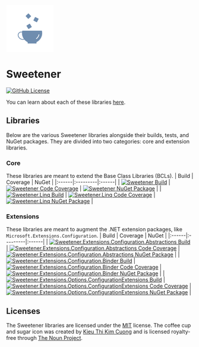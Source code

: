 [![Sweetener Alt Icon](src/Resources/Sweetener-Alt.png)](https://thenounproject.com/kieukimcuong/)

# Sweetener
[![GitHub License](https://img.shields.io/github/license/wsugarman/Sweetener?label=License)](https://github.com/wsugarman/Sweetener/blob/main/LICENSE)

You can learn about each of these libraries [here](https://wsugarman.github.io/Sweetener).

## Libraries
Below are the various Sweetener libraries alongside their builds, tests, and NuGet packages. They are divided into
two categories: core and extension libraries.

### Core
These libraries are meant to extend the Base Class Libraries (BCLs).
| Build | Coverage | NuGet |
|:------|:---------|:------|
| [![Sweetener Build](https://github.com/wsugarman/Sweetener/actions/workflows/sweetener-ci.yml/badge.svg)](https://github.com/wsugarman/Sweetener/actions/workflows/sweetener-ci.yml) | [![Sweetener Code Coverage](https://codecov.io/gh/wsugarman/Sweetener/branch/main/graph/badge.svg?flag=Sweetener)](https://codecov.io/gh/wsugarman/Sweetener) | [![Sweetener NuGet Package](https://img.shields.io/nuget/vpre/Sweetener?label=NuGet&logo=NuGet)](https://www.nuget.org/packages/Sweetener/) |
| [![Sweetener.Linq Build](https://github.com/wsugarman/Sweetener/actions/workflows/sweetener.linq-ci.yml/badge.svg)](https://github.com/wsugarman/Sweetener/actions/workflows/sweetener.linq-ci.yml) | [![Sweetener.Linq Code Coverage](https://codecov.io/gh/wsugarman/Sweetener/branch/main/graph/badge.svg?flag=Sweetener.Linq)](https://codecov.io/gh/wsugarman/Sweetener) | [![Sweetener.Linq NuGet Package](https://img.shields.io/nuget/vpre/Sweetener.Linq?label=NuGet&logo=NuGet)](https://www.nuget.org/packages/Sweetener.Linq/) |


### Extensions
These libraries are meant to augment the .NET extension packages, like `Microsoft.Extensions.Configuration`.
| Build | Coverage | NuGet |
|:------|:---------|:------|
| [![Sweetener.Extensions.Configuration.Abstractions Build](https://github.com/wsugarman/Sweetener/actions/workflows/sweetener.extensions.configuration.abstractions-ci.yml/badge.svg)](https://github.com/wsugarman/Sweetener/actions/workflows/sweetener.extensions.configuration.abstractions-ci.yml) | [![Sweetener.Extensions.Configuration.Abstractions Code Coverage](https://codecov.io/gh/wsugarman/Sweetener/branch/main/graph/badge.svg?flag=Configuration.Abstractions)](https://codecov.io/gh/wsugarman/Sweetener) | [![Sweetener.Extensions.Configuration.Abstractions NuGet Package](https://img.shields.io/nuget/vpre/Sweetener.Extensions.Configuration.Abstractions?label=NuGet&logo=NuGet)](https://www.nuget.org/packages/Sweetener.Extensions.Configuration.Abstractions/) |
| [![Sweetener.Extensions.Configuration.Binder Build](https://github.com/wsugarman/Sweetener/actions/workflows/sweetener.extensions.configuration.binder-ci.yml/badge.svg)](https://github.com/wsugarman/Sweetener/actions/workflows/sweetener.extensions.configuration.binder-ci.yml) | [![Sweetener.Extensions.Configuration.Binder Code Coverage](https://codecov.io/gh/wsugarman/Sweetener/branch/main/graph/badge.svg?flag=Configuration.Binder)](https://codecov.io/gh/wsugarman/Sweetener) | [![Sweetener.Extensions.Configuration.Binder NuGet Package](https://img.shields.io/nuget/vpre/Sweetener.Extensions.Configuration.Binder?label=NuGet&logo=NuGet)](https://www.nuget.org/packages/Sweetener.Extensions.Configuration.Binder/) |
| [![Sweetener.Extensions.Options.ConfigurationExtensions Build](https://github.com/wsugarman/Sweetener/actions/workflows/sweetener.extensions.options.configurationextensions-ci.yml/badge.svg)](https://github.com/wsugarman/Sweetener/actions/workflows/sweetener.extensions.options.configurationextensions-ci.yml) | [![Sweetener.Extensions.Options.ConfigurationExtensions Code Coverage](https://codecov.io/gh/wsugarman/Sweetener/branch/main/graph/badge.svg?flag=Options.ConfigurationExtensions)](https://codecov.io/gh/wsugarman/Sweetener) | [![Sweetener.Extensions.Options.ConfigurationExtensions NuGet Package](https://img.shields.io/nuget/vpre/Sweetener.Extensions.Options.ConfigurationExtensions?label=NuGet&logo=NuGet)](https://www.nuget.org/packages/Sweetener.Extensions.Options.ConfigurationExtensions/) |

## Licenses
The Sweetener libraries are licensed under the [MIT](https://github.com/wsugarman/Sweetener/blob/main/LICENSE)
license. The coffee cup and sugar icon was created by [Kieu Thi Kim Cuong](https://thenounproject.com/kieukimcuong/)
and is licensed royalty-free through [The Noun Project](https://thenounproject.com/).
